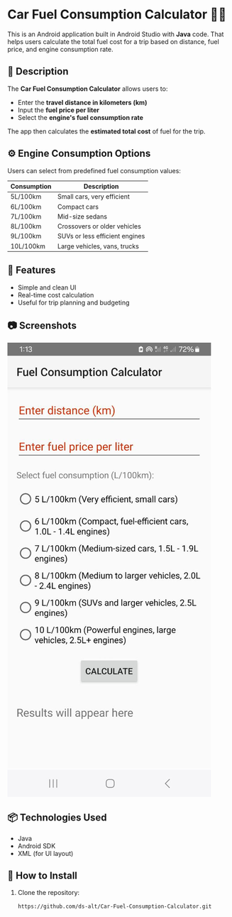 # Car Fuel Consumption Calculator 🚗⛽

This is an Android application built in Android Studio with **Java** code. That helps users calculate the total fuel cost for a trip based on distance, fuel price, and engine consumption rate.

## 📱 Description

The **Car Fuel Consumption Calculator** allows users to:

- Enter the **travel distance in kilometers (km)**
- Input the **fuel price per liter**
- Select the **engine's fuel consumption rate**

The app then calculates the **estimated total cost** of fuel for the trip.

## ⚙️ Engine Consumption Options

Users can select from predefined fuel consumption values:

| Consumption | Description                     |
|-------------|---------------------------------|
| 5L/100km    | Small cars, very efficient      |
| 6L/100km    | Compact cars                    |
| 7L/100km    | Mid-size sedans                 |
| 8L/100km    | Crossovers or older vehicles    |
| 9L/100km    | SUVs or less efficient engines  |
| 10L/100km   | Large vehicles, vans, trucks    |

## 🚀 Features

- Simple and clean UI
- Real-time cost calculation
- Useful for trip planning and budgeting

## 📷 Screenshots

![Screenshot aplikacije](app/src/main/res/screenshots/screenshot.jpg)

## 📦 Technologies Used

- Java
- Android SDK
- XML (for UI layout)

## 📲 How to Install

1. Clone the repository:
   ```bash
   https://github.com/ds-alt/Car-Fuel-Consumption-Calculator.git
